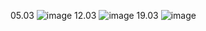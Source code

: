 05.03
![image](https://github.com/q1000treadz/opencv/assets/42095596/7ee616ff-29eb-4adf-a9be-c639824a721d)
12.03
![image](https://github.com/q1000treadz/opencv/assets/42095596/ec19bd67-a304-4aac-b083-3328599564cb)
19.03
![image](https://github.com/q1000treadz/opencv/assets/42095596/9f84eba3-f0f4-476f-9b08-4a049fad1920)

